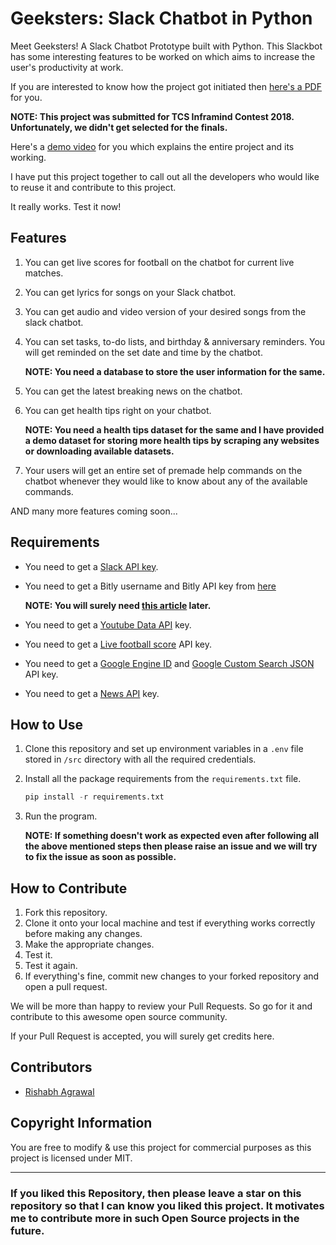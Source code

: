 # Geeksters: Slack Chatbot in Python

Meet Geeksters! A Slack Chatbot Prototype built with Python. This Slackbot has some interesting features to be worked on which aims to increase the user's productivity at work.

If you are interested to know how the project got initiated then [here's a PDF](https://drive.google.com/file/d/1b3v5K1x4ILq1xHJIY-bEu4ZQHXeVC7PP/view?usp=sharing) for you.

**NOTE: This project was submitted for TCS Inframind Contest 2018. Unfortunately, we didn't get selected for the finals.**

Here's a [demo video](https://youtu.be/McJr1AOhyj8) for you which explains the entire project and its working.

I have put this project together to call out all the developers who would like to reuse it and contribute to this project.

It really works. Test it now!

## Features

1. You can get live scores for football on the chatbot for current live matches.
2. You can get lyrics for songs on your Slack chatbot.
3. You can get audio and video version of your desired songs from the slack chatbot.
4. You can set tasks, to-do lists, and birthday & anniversary reminders. You will get reminded on the set date and time by the chatbot.

    **NOTE: You need a database to store the user information for the same.**
5. You can get the latest breaking news on the chatbot.
6. You can get health tips right on your chatbot.

    **NOTE: You need a health tips dataset for the same and I have provided a demo dataset for storing more health tips by scraping any websites or downloading available datasets.**
7. Your users will get an entire set of premade help commands on the chatbot whenever they would like to know about any of the available commands.

AND many more features coming soon...

## Requirements

* You need to get a [Slack API key](https://api.slack.com/apps?new_app=1).
* You need to get a Bitly username and Bitly API key from [here](https://bitly.com/a/sign_in?rd=/a/oauth_apps)

    **NOTE: You will surely need [this article](https://www.geeksforgeeks.org/python-how-to-shorten-long-urls-using-bitly-api/) later.**
* You need to get a [Youtube Data API](https://console.developers.google.com/apis/credentials?project=_) key.
* You need to get a [Live football score](https://www.football-data.org/client/register) API key.
* You need to get a [Google Engine ID](https://cse.google.com/cse/create/new) and [Google Custom Search JSON](https://developers.google.com/custom-search/v1/overview) API key.
* You need to get a [News API](https://newsapi.org/) key.

## How to Use

1. Clone this repository and set up environment variables in a `.env` file stored in `/src` directory with all the required credentials.

2. Install all the package requirements from the `requirements.txt` file.

    ```python
    pip install -r requirements.txt
    ```

3. Run the program.

    **NOTE: If something doesn't work as expected even after following all the above mentioned steps then please raise an issue and we will try to fix the issue as soon as possible.**

## How to Contribute

1. Fork this repository.
2. Clone it onto your local machine and test if everything works correctly before making any changes.
3. Make the appropriate changes.
4. Test it.
5. Test it again.
6. If everything's fine, commit new changes to your forked repository and open a pull request.

We will be more than happy to review your Pull Requests. So go for it and contribute to this awesome open source community.

If your Pull Request is accepted, you will surely get credits here.

## Contributors

* [Rishabh Agrawal](https://github.com/Techcatchers)

## Copyright Information

You are free to modify & use this project for commercial purposes as this project is licensed under MIT.

___

### If you liked this Repository, then please leave a star on this repository so that I can know you liked this project. It motivates me to contribute more in such Open Source projects in the future.